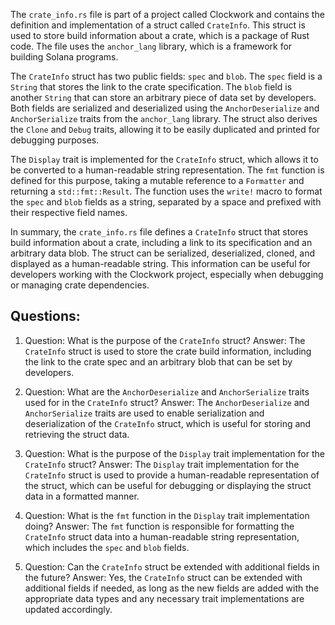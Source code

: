
The `crate_info.rs` file is part of a project called Clockwork and contains the definition and implementation of a struct called `CrateInfo`. This struct is used to store build information about a crate, which is a package of Rust code. The file uses the `anchor_lang` library, which is a framework for building Solana programs.

The `CrateInfo` struct has two public fields: `spec` and `blob`. The `spec` field is a `String` that stores the link to the crate specification. The `blob` field is another `String` that can store an arbitrary piece of data set by developers. Both fields are serialized and deserialized using the `AnchorDeserialize` and `AnchorSerialize` traits from the `anchor_lang` library. The struct also derives the `Clone` and `Debug` traits, allowing it to be easily duplicated and printed for debugging purposes.

The `Display` trait is implemented for the `CrateInfo` struct, which allows it to be converted to a human-readable string representation. The `fmt` function is defined for this purpose, taking a mutable reference to a `Formatter` and returning a `std::fmt::Result`. The function uses the `write!` macro to format the `spec` and `blob` fields as a string, separated by a space and prefixed with their respective field names.

In summary, the `crate_info.rs` file defines a `CrateInfo` struct that stores build information about a crate, including a link to its specification and an arbitrary data blob. The struct can be serialized, deserialized, cloned, and displayed as a human-readable string. This information can be useful for developers working with the Clockwork project, especially when debugging or managing crate dependencies.
## Questions: 
 1. Question: What is the purpose of the `CrateInfo` struct?
   Answer: The `CrateInfo` struct is used to store the crate build information, including the link to the crate spec and an arbitrary blob that can be set by developers.

2. Question: What are the `AnchorDeserialize` and `AnchorSerialize` traits used for in the `CrateInfo` struct?
   Answer: The `AnchorDeserialize` and `AnchorSerialize` traits are used to enable serialization and deserialization of the `CrateInfo` struct, which is useful for storing and retrieving the struct data.

3. Question: What is the purpose of the `Display` trait implementation for the `CrateInfo` struct?
   Answer: The `Display` trait implementation for the `CrateInfo` struct is used to provide a human-readable representation of the struct, which can be useful for debugging or displaying the struct data in a formatted manner.

4. Question: What is the `fmt` function in the `Display` trait implementation doing?
   Answer: The `fmt` function is responsible for formatting the `CrateInfo` struct data into a human-readable string representation, which includes the `spec` and `blob` fields.

5. Question: Can the `CrateInfo` struct be extended with additional fields in the future?
   Answer: Yes, the `CrateInfo` struct can be extended with additional fields if needed, as long as the new fields are added with the appropriate data types and any necessary trait implementations are updated accordingly.
    